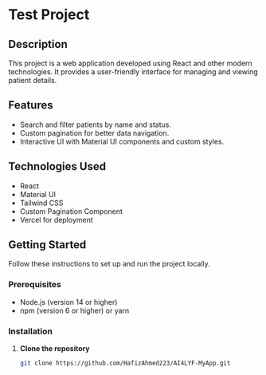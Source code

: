 # Test Project

## Description

This project is a web application developed using React and other modern technologies. It provides a user-friendly interface for managing and viewing patient details.

## Features

- Search and filter patients by name and status.
- Custom pagination for better data navigation.
- Interactive UI with Material UI components and custom styles.

## Technologies Used

- React
- Material UI
- Tailwind CSS
- Custom Pagination Component
- Vercel for deployment

## Getting Started

Follow these instructions to set up and run the project locally.

### Prerequisites

- Node.js (version 14 or higher)
- npm (version 6 or higher) or yarn

### Installation

1. **Clone the repository**

   ```bash
   git clone https://github.com/HafizAhmed223/AI4LYF-MyApp.git
